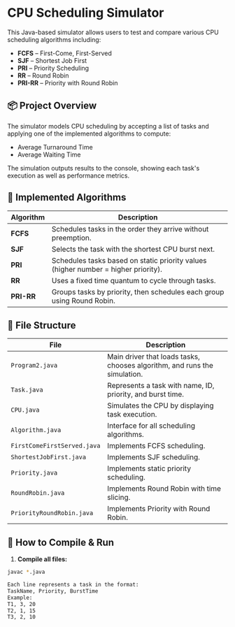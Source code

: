 # CPU Scheduling Simulator

This Java-based simulator allows users to test and compare various CPU scheduling algorithms including:

- **FCFS** – First-Come, First-Served  
- **SJF** – Shortest Job First  
- **PRI** – Priority Scheduling  
- **RR** – Round Robin  
- **PRI-RR** – Priority with Round Robin

## 📦 Project Overview

The simulator models CPU scheduling by accepting a list of tasks and applying one of the implemented algorithms to compute:

- Average Turnaround Time
- Average Waiting Time

The simulation outputs results to the console, showing each task's execution as well as performance metrics.

## 🧠 Implemented Algorithms

| Algorithm | Description |
|----------|-------------|
| **FCFS** | Schedules tasks in the order they arrive without preemption. |
| **SJF** | Selects the task with the shortest CPU burst next. |
| **PRI** | Schedules tasks based on static priority values (higher number = higher priority). |
| **RR** | Uses a fixed time quantum to cycle through tasks. |
| **PRI-RR** | Groups tasks by priority, then schedules each group using Round Robin. |

## 📂 File Structure

| File | Description |
|------|-------------|
| `Program2.java` | Main driver that loads tasks, chooses algorithm, and runs the simulation. |
| `Task.java` | Represents a task with name, ID, priority, and burst time. |
| `CPU.java` | Simulates the CPU by displaying task execution. |
| `Algorithm.java` | Interface for all scheduling algorithms. |
| `FirstComeFirstServed.java` | Implements FCFS scheduling. |
| `ShortestJobFirst.java` | Implements SJF scheduling. |
| `Priority.java` | Implements static priority scheduling. |
| `RoundRobin.java` | Implements Round Robin with time slicing. |
| `PriorityRoundRobin.java` | Implements Priority with Round Robin. |

## 🚀 How to Compile & Run

1. **Compile all files:**
```bash
javac *.java

Each line represents a task in the format:
TaskName, Priority, BurstTime
Example:
T1, 3, 20
T2, 1, 15
T3, 2, 10
